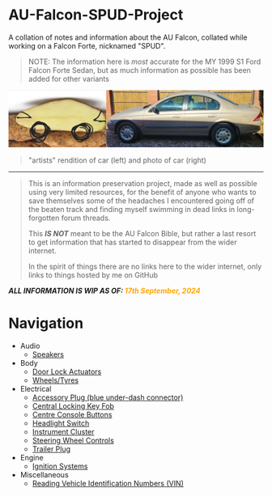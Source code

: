 # AU-Falcon-SPUD-Project
A collation of notes and information about the AU Falcon, collated while working on a Falcon Forte, nicknamed "SPUD".

> NOTE: The information here is *most* accurate for the MY 1999 S1 Ford Falcon Forte Sedan, but as much information as possible has been added for other variants

![Side by side comparison: spud (left) VS. SPUD (right)](./side-by-side.jpg)
> "artists" rendition of car (left) and photo of car (right)

---

> This is an information preservation project, made as well as possible using very limited resources, for the benefit of anyone who wants to save themselves some of the headaches I encountered going off of the beaten track and finding myself swimming in dead links in long-forgotten forum threads.
> 
> This ***IS NOT*** meant to be the AU Falcon Bible, but rather a last resort to get information that has started to disappear from the wider internet.
> 
> In the spirit of things there are no links here to the wider internet, only links to things hosted by me on GitHub

***ALL INFORMATION IS WIP AS OF: <span style="color: orange">17th September, 2024</span>***

# Navigation
- Audio
  - [Speakers](./Audio/Speakers/Speakers.md)
- Body
  - [Door Lock Actuators](./Body/DoorLockActuators/DoorLockActuators.md)
  - [Wheels/Tyres](./Body/WheelTyres/WheelTyres.md)
- Electrical
  - [Accessory Plug (blue under-dash connector)](./Electrical/AccessoryPlug/AccessoryPlug.md)
  - [Central Locking Key Fob](./Electrical/Keyfob/Keyfob.md)
  - [Centre Console Buttons](./Electrical/CentreConsoleButtons/CentreConsoleButtons.md)
  - [Headlight Switch](./Electrical/HLSwitch/HLSwitch.md)
  - [Instrument Cluster](./Electrical/InstrumentCluster/InstrumentCluster.md)
  - [Steering Wheel Controls](./Electrical/SteeringControls/SteeringControls.md)
  - [Trailer Plug](./Electrical/TrailerPlug/TrailerPlug.md)
- Engine
  - [Ignition Systems](./Engine/Ignition/Ignition.md)
- Miscellaneous
  - [Reading Vehicle Identification Numbers (VIN)](./Miscellaneous/VIN/VIN.md)